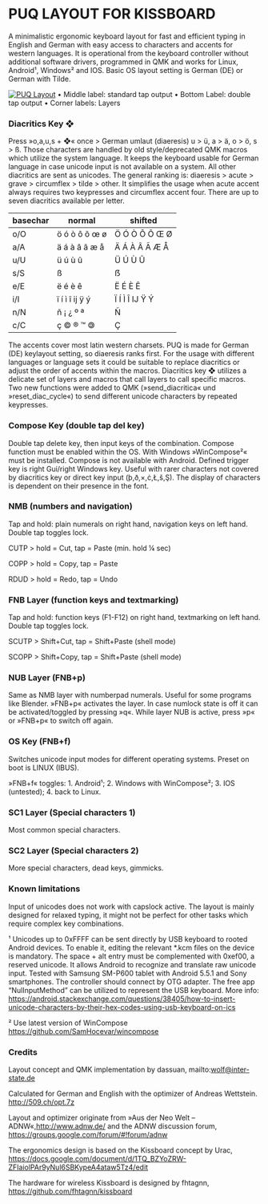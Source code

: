 # PUQ LAYOUT FOR KISSBOARD

A minimalistic ergonomic keyboard layout for fast and efficient typing in English and German with easy access to characters and accents for western languages. It is operational from the keyboard controller without additional software drivers, programmed in QMK and works for Linux, Android¹, Windows² and IOS. Basic OS layout setting is German (DE) or German with Tilde. 

[![PUQ Layout](https://user-images.githubusercontent.com/16945782/50550486-03bc7c00-0c72-11e9-8fca-22db85fef475.png)](http://www.keyboard-layout-editor.com/#/gists/a7e90b22a3bd994868389277b32144ea)
• Middle label: standard tap output    • Bottom Label: double tap output    • Corner labels: Layers


### Diacritics Key ❖
Press »o,a,u,s + ❖« once  >  German umlaut (diaeresis) u > ü, a > ä, o > ö, s > ß. 
Those characters are handled by old style/deprecated QMK macros which utilize the system language. It keeps the keyboard usable for German language in case unicode input is not available on a system.
All other diacritics are sent as unicodes. The general ranking is: diaeresis > acute > grave > circumflex > tilde > other. It simplifies the usage when acute accent always requires two keypresses and circumflex accent four. There are up to seven diacritics available per letter.

basechar|normal|shifted
----|----|----
o/O  |ö ó ò ô õ œ ø  |Ö Ó Ò Ô Õ Œ Ø
a/A  |ä á à â ã æ å  |Ä Á À Â Ã Æ Å
u/U  |ü ú ù û 		|Ü Ú Ù Û
s/S  |ß 			    |ẞ
e/E  |ë é è ê 		|Ë É È Ê
i/I  |ï í ì î ĳ ÿ ý  |Ï Í Ì Î Ĳ Ÿ Ý
n/N  |ñ ¡ ¿ º ª 	    |Ñ
c/C  |ç © ® ™ 🄯		|Ç

The accents cover most latin western charsets. PUQ is made for German (DE) keylayout setting, so diaeresis ranks first. For the usage with different languages or language sets it could be suitable to replace diacritics or adjust the order of accents within the macros. 
Diacritics key ❖ utilizes a delicate set of layers and macros that call layers to call specific macros. Two new functions were added to QMK (»send_diacritica« und »reset_diac_cycle«) to send different unicode characters by repeated keypresses.

### Compose Key (double tap del key)
Double tap delete key, then input keys of the combination. Compose function must be enabled within the OS. With Windows »WinCompose²« must be installed. Compose is not available with Android. Defined trigger key is right Gui/right Windows key. Useful with rarer characters not covered by diacritics key or direct key input (þ,ð,×,ċ,Ł,š,Ş). The display of characters is dependent on their presence in the font.

### NMB (numbers and navigation)
Tap and hold: plain numerals on right hand, navigation keys on left hand. Double tap toggles lock.

CUTP > hold = Cut, 	tap = Paste     (min. hold ¼ sec)

COPP > hold = Copy, 	tap = Paste

RDUD > hold = Redo, 	tap = Undo

### FNB Layer (function keys and textmarking)
Tap and hold: function keys (F1-F12) on right hand, textmarking on left hand. Double tap toggles lock.

SCUTP > Shift+Cut, 	tap = Shift+Paste (shell mode)

SCOPP > Shift+Copy, 	tap = Shift+Paste (shell mode)

### NUB Layer (FNB+p)
Same as NMB layer with numberpad numerals. Useful for some programs like Blender. »FNB+p« activates the layer. In case numlock state is off it can be activated/toggled by pressing »q«. While layer NUB is active, press »p« or »FNB+p« to switch off again.

### OS Key (FNB+f)
Switches unicode input modes for different operating systems. Preset on boot is LINUX (IBUS).

»FNB+f« toggles: 1. Android¹; 2. Windows with WinCompose²; 3. IOS (untested); 4. back to Linux.

### SC1 Layer (Special characters 1)
Most common special characters.

### SC2 Layer (Special characters 2)
More special characters, dead keys, gimmicks.

### Known limitations
Input of unicodes does not work with capslock active.
The layout is mainly designed for relaxed typing, it might not be perfect for other tasks which require complex key combinations.


¹ Unicodes up to 0xFFFF can be sent directly by USB keyboard to rooted Android devices. To enable it, editing the relevant *.kcm files on the device is mandatory. The space + alt entry must be complemented with 0xef00, a reserved unicode. It allows Android to recognize and translate raw unicode input. Tested with Samsung SM-P600 tablet with Android 5.5.1 and Sony smartphones. The controller should connect by OTG adapter. The free app “NulInputMethod” can be utilized to represent the USB keyboard. More info: https://android.stackexchange.com/questions/38405/how-to-insert-unicode-characters-by-their-hex-codes-using-usb-keyboard-on-ics

² Use latest version of WinCompose https://github.com/SamHocevar/wincompose

### Credits
Layout concept and QMK implementation by dassuan, mailto:wolf@inter-state.de

Calculated for German and English with the optimizer of Andreas Wettstein. http://509.ch/opt.7z

Layout and optimizer originate from »Aus der Neo Welt – ADNW«,http://www.adnw.de/
and the ADNW discussion forum, https://groups.google.com/forum/#!forum/adnw

The ergonomics design is based on the Kissboard concept by Urac, https://docs.google.com/document/d/1TQ_BZYoZRW-ZFIaiolPAr9yNul6SBKypeA4ataw5Tz4/edit

The hardware for wireless Kissboard is designed by fhtagnn, https://github.com/fhtagnn/kissboard



